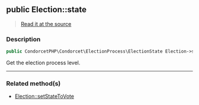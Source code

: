 ## public Election::state

> [Read it at the source](https://github.com/julien-boudry/Condorcet/blob/master/src/Election.php#L22)

### Description    

```php
public CondorcetPHP\Condorcet\ElectionProcess\ElectionState Election->state 
```

Get the election process level.
    
---------------------------------------

### Related method(s)      

* [Election::setStateToVote](/Docs/api-reference/Election%20Class/Election--setStateToVote.md)    
